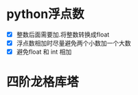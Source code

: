 # python浮点数
- [x] 整数后面需要加.将整数转换成float
- [x] 浮点数相加时尽量避免两个小数加一个大数
- [x] 避免float 和 int 相加
  
# 四阶龙格库塔

